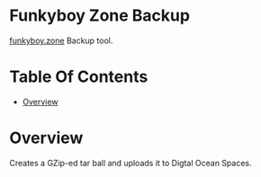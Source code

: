 # Funkyboy Zone Backup
[funkyboy.zone](https://funkyboy.zone) Backup tool.

# Table Of Contents
- [Overview](#overview)

# Overview
Creates a GZip-ed tar ball and uploads it to Digtal Ocean Spaces.
